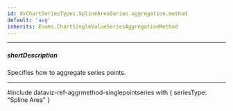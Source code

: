 ```yaml
---
id: dxChartSeriesTypes.SplineAreaSeries.aggregation.method
default: 'avg'
inherits: Enums.ChartSingleValueSeriesAggregationMethod
---
```

---
##### shortDescription
Specifies how to aggregate series points.

---
#include dataviz-ref-aggrmethod-singlepointseries with {
    seriesType: "Spline Area"
}